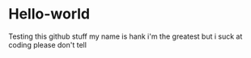 # Hello-world
Testing this github stuff
my name is hank
i'm the greatest
but i suck at coding
please don't tell
